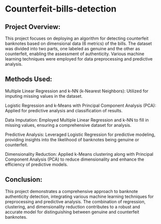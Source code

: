 # Counterfeit-bills-detection

## Project Overview:
This project focuses on deploying an algorithm for detecting counterfeit banknotes based on dimensional data (6 metrics) of the bills. The dataset was divided into two parts, one labeled as genuine and the other as counterfeit, enabling the assessment of authenticity. Various machine learning techniques were employed for data preprocessing and predictive analysis.

## Methods Used:
Multiple Linear Regression and k-NN (k-Nearest Neighbors):
Utilized for imputing missing values in the dataset.

Logistic Regression and k-Means with Principal Component Analysis (PCA):
Applied for predictive analysis and classification of results.

Data Imputation:
Employed Multiple Linear Regression and k-NN to fill in missing values, ensuring a comprehensive dataset for analysis.

Predictive Analysis:
Leveraged Logistic Regression for predictive modeling, providing insights into the likelihood of banknotes being genuine or counterfeit.

Dimensionality Reduction:
Applied k-Means clustering along with Principal Component Analysis (PCA) to reduce dimensionality and enhance the efficiency of predictive models.

## Conclusion:
This project demonstrates a comprehensive approach to banknote authenticity detection, integrating various machine learning techniques for preprocessing and predictive analysis. The combination of regression, clustering, and dimensionality reduction contributes to a robust and accurate model for distinguishing between genuine and counterfeit banknotes.

